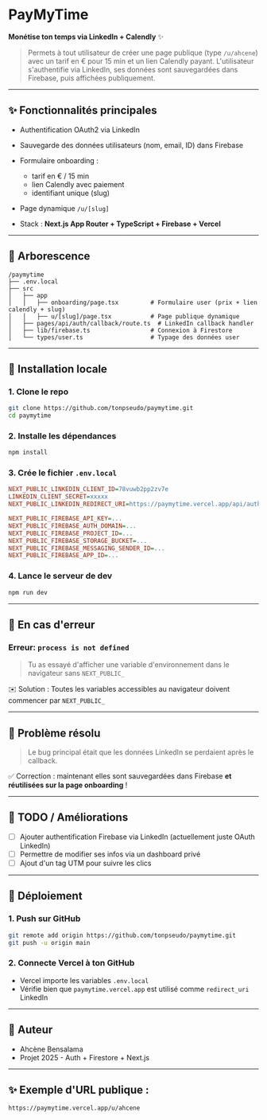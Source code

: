 # PayMyTime

**Monétise ton temps via LinkedIn + Calendly** ✨

> Permets à tout utilisateur de créer une page publique (type `/u/ahcene`) avec un tarif en € pour 15 min et un lien Calendly payant. L'utilisateur s'authentifie via LinkedIn, ses données sont sauvegardées dans Firebase, puis affichées publiquement.

---

## ✨ Fonctionnalités principales

* Authentification OAuth2 via LinkedIn
* Sauvegarde des données utilisateurs (nom, email, ID) dans Firebase
* Formulaire onboarding :

  * tarif en € / 15 min
  * lien Calendly avec paiement
  * identifiant unique (slug)
* Page dynamique `/u/[slug]`
* Stack : **Next.js App Router + TypeScript + Firebase + Vercel**

---

## 🧱 Arborescence

```
/paymytime
├── .env.local
├── src
│   ├── app
│   │   ├── onboarding/page.tsx         # Formulaire user (prix + lien calendly + slug)
│   │   ├── u/[slug]/page.tsx           # Page publique dynamique
│   ├── pages/api/auth/callback/route.ts  # LinkedIn callback handler
│   ├── lib/firebase.ts                 # Connexion à Firestore
│   └── types/user.ts                   # Typage des données user
```

---

## 🚀 Installation locale

### 1. Clone le repo

```bash
git clone https://github.com/tonpseudo/paymytime.git
cd paymytime
```

### 2. Installe les dépendances

```bash
npm install
```

### 3. Crée le fichier `.env.local`

```ini
NEXT_PUBLIC_LINKEDIN_CLIENT_ID=78vuwb2pp2zv7e
LINKEDIN_CLIENT_SECRET=xxxxx
NEXT_PUBLIC_LINKEDIN_REDIRECT_URI=https://paymytime.vercel.app/api/auth/callback

NEXT_PUBLIC_FIREBASE_API_KEY=...
NEXT_PUBLIC_FIREBASE_AUTH_DOMAIN=...
NEXT_PUBLIC_FIREBASE_PROJECT_ID=...
NEXT_PUBLIC_FIREBASE_STORAGE_BUCKET=...
NEXT_PUBLIC_FIREBASE_MESSAGING_SENDER_ID=...
NEXT_PUBLIC_FIREBASE_APP_ID=...
```

### 4. Lance le serveur de dev

```bash
npm run dev
```

---

## 🚨 En cas d'erreur

### Erreur: `process is not defined`

> Tu as essayé d'afficher une variable d'environnement dans le navigateur sans `NEXT_PUBLIC_`

✉️ Solution : Toutes les variables accessibles au navigateur doivent commencer par `NEXT_PUBLIC_`

---

## 🚫 Problème résolu

> Le bug principal était que les données LinkedIn se perdaient après le callback.

✅ Correction : maintenant elles sont sauvegardées dans Firebase **et réutilisées sur la page onboarding** !

---

## 🚧 TODO / Améliorations

* [ ] Ajouter authentification Firebase via LinkedIn (actuellement juste OAuth LinkedIn)
* [ ] Permettre de modifier ses infos via un dashboard privé
* [ ] Ajout d'un tag UTM pour suivre les clics

---

## 📁 Déploiement

### 1. Push sur GitHub

```bash
git remote add origin https://github.com/tonpseudo/paymytime.git
git push -u origin main
```

### 2. Connecte Vercel à ton GitHub

* Vercel importe les variables `.env.local`
* Vérifie bien que `paymytime.vercel.app` est utilisé comme `redirect_uri` LinkedIn

---

## 🌟 Auteur

* Ahcène Bensalama
* Projet 2025 - Auth + Firestore + Next.js

---

## ✨ Exemple d'URL publique :

```
https://paymytime.vercel.app/u/ahcene
```

